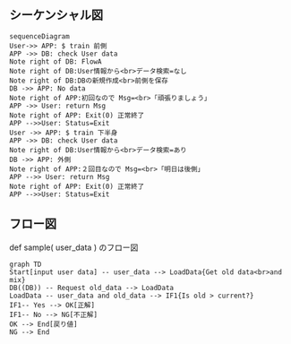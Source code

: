 
## シーケンシャル図

```mermaid
sequenceDiagram
User->> APP: $ train 前側
APP ->> DB: check User data
Note right of DB: FlowA
Note right of DB:User情報から<br>データ検索=なし
Note right of DB:DBの新規作成<br>前側を保存
DB ->> APP: No data
Note right of APP:初回なので Msg=<br>「頑張りましょう」
APP ->> User: return Msg
Note right of APP: Exit(0) 正常終了
APP -->>User: Status=Exit
User ->> APP: $ train 下半身
APP ->> DB: check User data
Note right of DB:User情報から<br>データ検索=あり
DB ->> APP: 外側
Note right of APP:２回目なので Msg=<br>「明日は後側」
APP -->> User: return Msg
Note right of APP: Exit(0) 正常終了
APP -->>User: Status=Exit
```

## フロー図

def sample( user_data ) のフロー図

```mermaid
graph TD
Start[input user data] -- user_data --> LoadData{Get old data<br>and mix}
DB((DB)) -- Request old_data --> LoadData
LoadData -- user_data and old_data --> IF1{Is old > current?}
IF1-- Yes --> OK[正解]
IF1-- No --> NG[不正解]
OK --> End[戻り値]
NG --> End
```

<!--stackedit_data:
eyJoaXN0b3J5IjpbMTUzNzYzMDYzNiwtNzI2NDU5NjA1LC0zMD
g4ODA5MzksLTE5OTkyMzUxMF19
-->